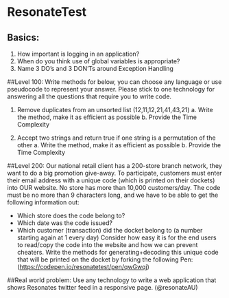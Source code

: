 # ResonateTest
## Basics:
1. How important is logging in an application?
2. When do you think use of global variables is appropriate?
3. Name 3 DO’s and 3 DON’Ts around Exception Handling

##Level 100:
Write methods for below, you can choose any language or use pseudocode to represent your answer. Please stick to one technology for answering all the questions that require you to write code.
1. Remove duplicates from an unsorted list (12,11,12,21,41,43,21)
a. Write the method, make it as efficient as possible
b. Provide the Time Complexity

2. Accept two strings and return true if one string is a permutation of the other
a. Write the method, make it as efficient as possible
b. Provide the Time Complexity

##Level 200:
Our national retail client has a 200-store branch network, they want to do a big promotion give-away. To participate, customers must enter their email address with a unique code (which is printed on their dockets) into OUR website. No store has more than 10,000 customers/day.
The code must be no more than 9 characters long, and we have to be able to get the following information out:
- Which store does the code belong to?
- Which date was the code issued?
- Which customer (transaction) did the docket belong to (a number starting again at 1 every day)
Consider how easy it is for the end users to read/copy the code into the website and how we can prevent cheaters.
Write the methods for generating+decoding this unique code that will be printed on the docket by forking the following Pen:
(https://codepen.io/resonatetest/pen/qwGwqj)


##Real world problem:
Use any technology to write a web application that shows Resonates twitter feed in a responsive page. (@resonateAU)
